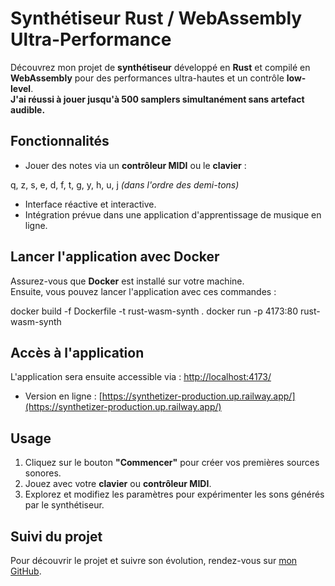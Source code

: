 # Synthétiseur Rust / WebAssembly Ultra-Performance

Découvrez mon projet de **synthétiseur** développé en **Rust** et compilé en **WebAssembly** pour des performances ultra-hautes et un contrôle **low-level**.  
**J'ai réussi à jouer jusqu'à 500 samplers simultanément sans artefact audible.**

## Fonctionnalités

- Jouer des notes via un **contrôleur MIDI** ou le **clavier** :

q, z, s, e, d, f, t, g, y, h, u, j
_(dans l'ordre des demi-tons)_

- Interface réactive et interactive.
- Intégration prévue dans une application d'apprentissage de musique en ligne.

## Lancer l'application avec Docker

Assurez-vous que **Docker** est installé sur votre machine.  
Ensuite, vous pouvez lancer l'application avec ces commandes :

docker build -f Dockerfile -t rust-wasm-synth .
docker run -p 4173:80 rust-wasm-synth

## Accès à l'application

L'application sera ensuite accessible via : [http://localhost:4173/](http://localhost:4173/)

- Version en ligne : [https://synthetizer-production.up.railway.app/](https://synthetizer-production.up.railway.app/)

## Usage

1. Cliquez sur le bouton **"Commencer"** pour créer vos premières sources sonores.
2. Jouez avec votre **clavier** ou **contrôleur MIDI**.
3. Explorez et modifiez les paramètres pour expérimenter les sons générés par le synthétiseur.

## Suivi du projet

Pour découvrir le projet et suivre son évolution, rendez-vous sur [mon GitHub](https://github.com/nemnem202).
